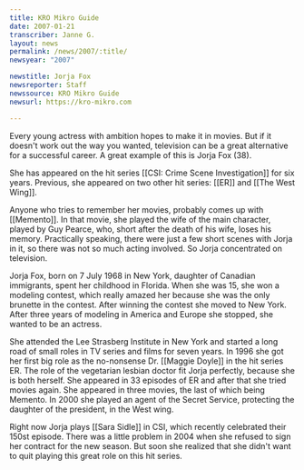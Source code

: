```yaml
---
title: KRO Mikro Guide
date: 2007-01-21
transcriber: Janne G.
layout: news
permalink: /news/2007/:title/
newsyear: "2007"

newstitle: Jorja Fox
newsreporter: Staff
newssource: KRO Mikro Guide
newsurl: https://kro-mikro.com

---
```


Every young actress with ambition hopes to make it in movies. But if it doesn't work out the way you wanted, television can be a great alternative for a successful career. A great example of this is Jorja Fox (38).

She has appeared on the hit series [[CSI: Crime Scene Investigation]] for six years. Previous, she appeared on two other hit series: [[ER]] and [[The West Wing]].

Anyone who tries to remember her movies, probably comes up with [[Memento]]. In that movie, she played the wife of the main character, played by Guy Pearce, who, short after the death of his wife, loses his memory. Practically speaking, there were just a few short scenes with Jorja in it, so there was not so much acting involved. So Jorja concentrated on television.

Jorja Fox, born on 7 July 1968 in New York, daughter of Canadian immigrants, spent her childhood in Florida. When she was 15, she won a modeling contest, which really amazed her because she was the only brunette in the contest. After winning the contest she moved to New York. After three years of modeling in America and Europe she stopped, she wanted to be an actress.

She attended the Lee Strasberg Institute in New York and started a long road of small roles in TV series and films for seven years. In 1996 she got her first big role as the no-nonsense Dr. [[Maggie Doyle]] in the hit series ER. The role of the vegetarian lesbian doctor fit Jorja perfectly, because she is both herself. She appeared in 33 episodes of ER and after that she tried movies again. She appeared in three movies, the last of which being Memento. In 2000 she played an agent of the Secret Service, protecting the daughter of the president, in the West wing.

Right now Jorja plays [[Sara Sidle]] in CSI, which recently celebrated their 150st episode. There was a little problem in 2004 when she refused to sign her contract for the new season. But soon she realized that she didn't want to quit playing this great role on this hit series.
